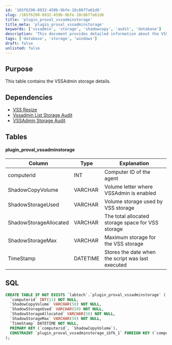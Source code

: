 ```yaml
---
id: '165f6290-8932-459b-9bfe-18c86f7a61d6'
slug: /165f6290-8932-459b-9bfe-18c86f7a61d6
title: 'plugin_proval_vssadminstorage'
title_meta: 'plugin_proval_vssadminstorage'
keywords: ['vssadmin', 'storage', 'shadowcopy', 'audit', 'database']
description: 'This document provides detailed information about the VSSAdmin storage, including its schema and dependencies. It outlines the structure of the plugin_proval_vssadminstorage table, detailing each column and its purpose, as well as the SQL statement for creating the table. Additionally, it references related documents for further context and understanding.'
tags: ['database', 'storage', 'windows']
draft: false
unlisted: false
---
```


## Purpose

This table contains the VSSAdmin storage details.

## Dependencies

- [VSS Resize](/docs/0600e89c-06a5-42da-9ed8-41e43d9cfd7d)
- [Vssadmin List Storage Audit](/docs/0de90f98-d7ae-4a79-a851-30829a596846)
- [VSSAdmin Storage Audit](/docs/7f7e7d3b-047d-41dc-acc2-5083adcaaf39)

## Tables

#### plugin_proval_vssadminstorage

| Column                | Type     | Explanation                                         |
|----------------------|----------|-----------------------------------------------------|
| computerid           | INT      | Computer ID of the agent                            |
| ShadowCopyVolume     | VARCHAR  | Volume letter where VSSAdmin is enabled            |
| ShadowStorageUsed    | VARCHAR  | Volume storage used by VSS storage                  |
| ShadowStorageAllocated| VARCHAR  | The total allocated storage space for VSS storage   |
| ShadowStorageMax     | VARCHAR  | Maximum storage for the VSS storage                 |
| TimeStamp            | DATETIME | Stores the date when the script was last executed   |

## SQL

```sql
CREATE TABLE IF NOT EXISTS `labtech`.`plugin_proval_vssadminstorage` (
  `computerid` INT(11) NOT NULL,
  `ShadowCopyVolume` VARCHAR(50) NOT NULL,
  `ShadowStorageUsed` VARCHAR(50) NOT NULL,
  `ShadowStorageAllocated` VARCHAR(50) NOT NULL,
  `ShadowStorageMax` VARCHAR(50) NOT NULL,
  `TimeStamp` DATETIME NOT NULL,
  PRIMARY KEY (`computerid`, `ShadowCopyVolume`),
  CONSTRAINT `plugin_proval_vssadminstorage_ibfk_1` FOREIGN KEY (`computerid`) REFERENCES `labtech`.`computers`(`ComputerID`) ON UPDATE NO ACTION ON DELETE CASCADE
);
```


